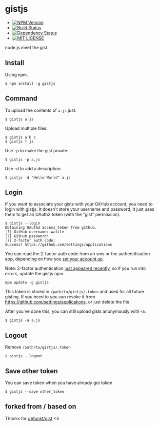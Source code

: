 # gistjs

+ [![NPM Version](http://img.shields.io/npm/v/gistjs.svg)](https://www.npmjs.org/package/gistjs)
+ [![Build Status](https://travis-ci.org/watilde/gistjs.png?branch=master)](https://travis-ci.org/watilde/gistjs)
+ [![Dependency Status](https://gemnasium.com/watilde/gistjs.svg)](https://gemnasium.com/watilde/gistjs)
+ [![MIT LICENSE](http://img.shields.io/badge/license-MIT-brightgreen.svg)](https://github.com/watilde/chest/blob/master/LICENSE)

node.js meet the gist

## Install

Using npm.

    $ npm install -g gistjs

## Command
To upload the contents of `a.js` just:

    $ gistjs a.js

Upload multiple files:

    $ gistjs a b c
    $ gistjs *.js

Use -p to make the gist private:

    $ gistjs -p a.js

Use -d to add a description:

    $ gistjs -d "Hello World" a.js

## Login
If you want to associate your gists with your GitHub account, you need to login with gistjs. It doesn't store your username and password, it just uses them to get an OAuth2 token (with the "gist" permission).

    $ gistjs --login
    Obtaining OAuth2 access_token from github.
    [?] GitHub username: watile
    [?] GitHub password:
    [?] 2-factor auth code:
    Success! https://github.com/settings/applications

You can read the 2-factor auth code from an sms or the authentification app, depending on how you [set your account up](https://github.com/settings/admin).

Note: 2-factor authentication [just appeared recently](https://github.com/blog/1614-two-factor-authentication), so if you run into errors, update the gistjs npm.

```
npm update -g gistjs
```

This token is stored in `/path/to/gistjs/.token` and used for all future gisting. If you need to you can revoke it from https://github.com/settings/applications, or just delete the file.

After you've done this, you can still upload gists anonymously with -a.

    $ gistjs -a a.js

## Logout
Remove `/path/to/gistjs/.token`

    $ gistjs --logout

## Save other token
You can save token when you have already got token.

    $ gistjs --save other_token

## forked from / based on
Thanks for [defunkt/gist](https://github.com/defunkt/gist) <3
